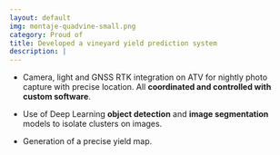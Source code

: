 ```yaml
---
layout: default
img: montaje-quadvine-small.png
category: Proud of
title: Developed a vineyard yield prediction system 
description: |
---
```


* Camera, light and GNSS RTK integration on ATV for nightly photo capture with precise location.
All **coordinated and controlled with custom software**.

* Use of Deep Learning **object detection** and **image segmentation** models to isolate clusters on images.

* Generation of a precise yield map.  